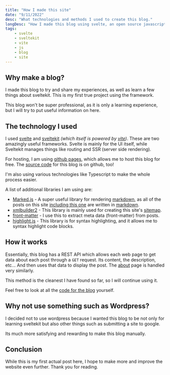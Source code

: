 ```yaml
---
title: "How I made this site"
date: "9/11/2022"
desc: "What technologies and methods I used to create this blog."
longDesc: "How I made this blog using svelte, an open source javascript framework, sveltekit, a meta-framework for svelte, and other various programming technologies."
tags:
    - svelte
    - sveltekit
    - vite
    - js
    - blog
    - site
---
```


## Why make a blog?

I made this blog to try and share my experiences, as well as learn a few things about sveltekit. This is my first true project using the framework.

This blog won't be super professional, as it is only a learning experience, but I will try to put useful information on here.

## The technology I used

I used [svelte](https://svelte.dev/) and [sveltekit](https://kit.svelte.dev/) _(which itself is powered by [vite](https://vitejs.dev/))_. These are two amazingly useful frameworks. Svelte is mainly for the UI itself, while Sveltekit manages things like routing and SSR (server side rendering).

For hosting, I am using [github pages](https://pages.github.com/), which allows me to host this blog for free. The [source code](https://github.com/talwat/blog) for this blog is on github, too!

I'm also using various technologies like Typescript to make the whole process easier.

A list of additional libraries I am using are:

-   [Marked.js](https://marked.js.org/) - A super useful library for rendering [markdown](https://en.wikipedia.org/wiki/Markdown), as all of the posts on this site [including this one](https://github.com/talwat/blog/blob/main/docs/posts/this-blog.md) are written in [markdown](https://en.wikipedia.org/wiki/Markdown).
-   [xmlbuilder2](https://oozcitak.github.io/xmlbuilder2/) - This library is mainly used for creating this site's [sitemap](https://www.sitemaps.org/).
-   [front-matter](https://github.com/jxson/front-matter) - I use this to extract meta data (front-matter) from posts.
-   [highlight.js](https://highlightjs.org/) - This library is for syntax highlighting, and it allows me to syntax highlight code blocks.

## How it works

Essentially, this blog has a REST API which allows each web page to get data about each post through a `GET` request. Its content, the description, etc... And then uses that data to display the post. The [about](/blog/about) page is handled very similarly.

This method is the cleanest I have found so far, so I will continue using it.

Feel free to look at all the [code for the blog](https://github.com/talwat/blog) yourself.

## Why not use something such as Wordpress?

I decided not to use wordpress because I wanted this blog to be not only for learning sveltekit but also other things such as submitting a site to google.

Its much more satisfying and rewarding to make this blog manually.

## Conclusion

While this is my first actual post here, I hope to make more and improve the website even further. Thank you for reading.
